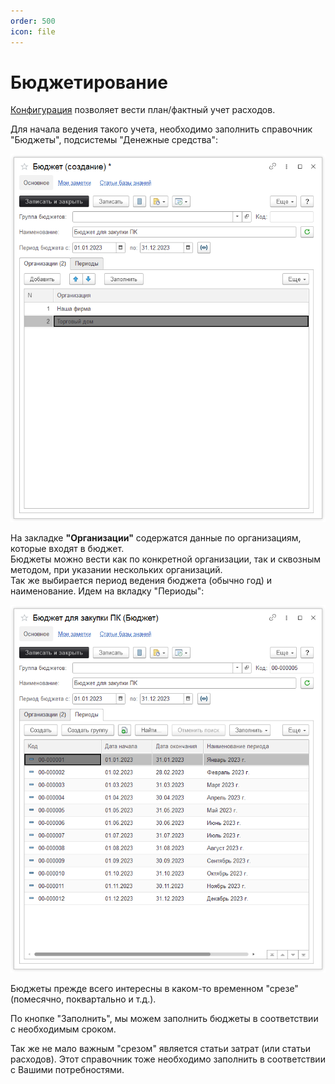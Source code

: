```yaml
---
order: 500
icon: file
---
```


# Бюджетирование

[Конфигурация](https://softonit.ru/catalog/products/it/#detail) позволяет вести план/фактный учет расходов.

Для начала ведения такого учета, необходимо заполнить справочник "Бюджеты", подсистемы "Денежные средства":

![01_Бюджетирование](static/01_Бюджетирование.png)

На закладке **"Организации"** содержатся данные по организациям, которые входят в бюджет.  
Бюджеты можно вести как по конкретной организации, так и сквозным методом, при указании нескольких организаций.  
Так же выбирается период ведения бюджета (обычно год) и наименование. Идем на вкладку "Периоды":

![01_Бюджетирование](static/02_Бюджетирование.png)

Бюджеты прежде всего интересны в каком-то временном "срезе" (помесячно, поквартально и т.д.).

По кнопке "Заполнить", мы можем заполнить бюджеты в соответствии с необходимым сроком.

Так же не мало важным "срезом" является статьи затрат (или статьи расходов). Этот справочник тоже необходимо заполнить в соответствии с Вашими потребностями.
